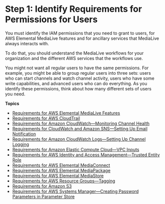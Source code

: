 # Step 1: Identify Requirements for Permissions for Users<a name="setup-user-step-1"></a>

You must identify the IAM permissions that you need to grant to users, for AWS Elemental MediaLive features and for ancillary services that MediaLive always interacts with\. 

To do that, you should understand the MediaLive workflows for your organization and the different AWS services that the workflows use\.

You might not want all regular users to have the same permissions\. For example, you might be able to group regular users into three sets: users who can start channels and watch channel activity, users who have some write capabilities, and advanced users who can do everything\. As you identify these permissions, think about how many different sets of users you need\. 

**Topics**
+ [Requirements for AWS Elemental MediaLive Features](requirements-for-medialive.md)
+ [Requirements for AWS CloudTrail](requirements-for-cloudtrail.md)
+ [Requirements for Amazon CloudWatch—Monitoring Channel Health](requirements-for-monitor-channel-health.md)
+ [Requirements for CloudWatch and Amazon SNS—Setting Up Email Notification](requirements-for-email-notification.md)
+ [Requirements for Amazon CloudWatch Logs—Setting Up Channel Logging](requirements-for-console-logging.md)
+ [Requirements for Amazon Elastic Compute Cloud—VPC Inputs](requirements-for-vpc-input.md)
+ [Requirements for AWS Identity and Access Management—Trusted Entity Role](requirements-for-medialiverole.md)
+ [Requirements for AWS Elemental MediaConnect](requirements-for-media-connect.md)
+ [Requirements for AWS Elemental MediaPackage](requirements-for-mediapackage.md)
+ [Requirements for AWS Elemental MediaStore](requirements-for-mediastore.md)
+ [Requirements for AWS Resource Groups—Tagging](requirements-for-tagging.md)
+ [Requirements for Amazon S3](requirements-for-s3.md)
+ [Requirements for AWS Systems Manager—Creating Password Parameters in Parameter Store](requirements-for-EC2.md)